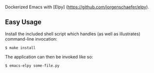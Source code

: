 Dockerized Emacs with [Elpy] (https://github.com/jorgenschaefer/elpy).

## Easy Usage

Install the included shell script which handles (as well as illustrates) command-line invocation:

    $ make install
    
The application can then be invoked like so:

    $ emacs-elpy some-file.py
    
